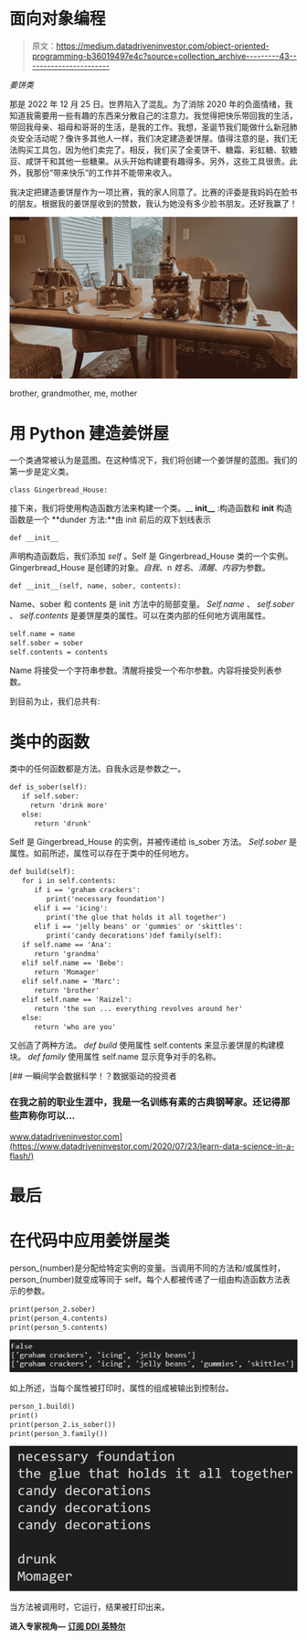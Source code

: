 # 面向对象编程

> 原文：<https://medium.datadriveninvestor.com/object-oriented-programming-b36019497e4c?source=collection_archive---------43----------------------->

*姜饼类*

那是 2022 年 12 月 25 日。世界陷入了混乱。为了消除 2020 年的负面情绪，我知道我需要用一些有趣的东西来分散自己的注意力。我觉得把快乐带回我的生活，带回我母亲、祖母和哥哥的生活，是我的工作。我想，圣诞节我们能做什么新冠肺炎安全活动呢？像许多其他人一样，我们决定建造姜饼屋。值得注意的是，我们无法购买工具包，因为他们卖完了。相反，我们买了全麦饼干、糖霜、彩虹糖、软糖豆、咸饼干和其他一些糖果。从头开始构建要有趣得多。另外，这些工具很贵。此外，我那份“带来快乐”的工作并不能带来收入。

我决定把建造姜饼屋作为一项比赛，我的家人同意了。比赛的评委是我妈妈在脸书的朋友。根据我的姜饼屋收到的赞数，我认为她没有多少脸书朋友。还好我赢了！

![](img/c25cf972a63bdfa43ad45e0d0f087045.png)

brother, grandmother, me, mother

# 用 Python 建造姜饼屋

一个类通常被认为是蓝图。在这种情况下，我们将创建一个姜饼屋的蓝图。我们的第一步是定义类。

```
class Gingerbread_House:
```

接下来，我们将使用构造函数方法来构建一个类。__ **init__** :构造函数和 __init__ 构造函数是一个 **dunder 方法:**由 init 前后的双下划线表示

```
def __init__
```

声明构造函数后，我们添加 *self* 。Self 是 Gingerbread_House 类的一个实例。Gingerbread_House 是创建的对象。*自我*、n *姓名*、*清醒*、*内容*为参数。

```
def __init__(self, name, sober, contents): 
```

Name、sober 和 contents 是 init 方法中的局部变量。 *Self.name* 、 *self.sober* 、 *self.contents* 是姜饼屋类的属性。可以在类内部的任何地方调用属性。

```
self.name = name
self.sober = sober
self.contents = contents
```

Name 将接受一个字符串参数。清醒将接受一个布尔参数。内容将接受列表参数。

到目前为止，我们总共有:

# 类中的函数

类中的任何函数都是方法。自我永远是参数之一。

```
def is_sober(self):
   if self.sober:
     return 'drink more'
   else:
      return 'drunk'
```

Self 是 Gingerbread_House 的实例，并被传递给 is_sober 方法。 *Self.sober* 是属性。如前所述，属性可以存在于类中的任何地方。

```
def build(self):
   for i in self.contents:
      if i == 'graham crackers':
         print('necessary foundation')
      elif i == 'icing':
         print('the glue that holds it all together')
      elif i == 'jelly beans' or 'gummies' or 'skittles':
         print('candy decorations')def family(self):
   if self.name == 'Ana':
      return 'grandma'
   elif self.name == 'Bebe':
      return 'Momager'
   elif self.name = 'Marc':
      return 'brother'
   elif self.name == 'Raizel':
      return 'the sun ... everything revolves around her'
   else:
      return 'who are you'
```

又创造了两种方法。 *def build* 使用属性 self.contents 来显示姜饼屋的构建模块。 *def family* 使用属性 self.name 显示竞争对手的名称。

[](https://www.datadriveninvestor.com/2020/07/23/learn-data-science-in-a-flash/) [## 一瞬间学会数据科学！？数据驱动的投资者

### 在我之前的职业生涯中，我是一名训练有素的古典钢琴家。还记得那些声称你可以…

www.datadriveninvestor.com](https://www.datadriveninvestor.com/2020/07/23/learn-data-science-in-a-flash/) 

# 最后

# 在代码中应用姜饼屋类

person_(number)是分配给特定实例的变量。当调用不同的方法和/或属性时，person_(number)就变成等同于 self。每个人都被传递了一组由构造函数方法表示的参数。

```
print(person_2.sober)
print(person_4.contents)
print(person_5.contents)
```

![](img/1216e9ba8792475f0e663b9d313e1fec.png)

如上所述，当每个属性被打印时，属性的组成被输出到控制台。

```
person_1.build()
print()
print(person_2.is_sober())
print(person_3.family())
```

![](img/d6163710dd16038826c35dabc124f730.png)

当方法被调用时，它运行，结果被打印出来。

**进入专家视角—** [**订阅 DDI 英特尔**](https://datadriveninvestor.com/ddi-intel)
